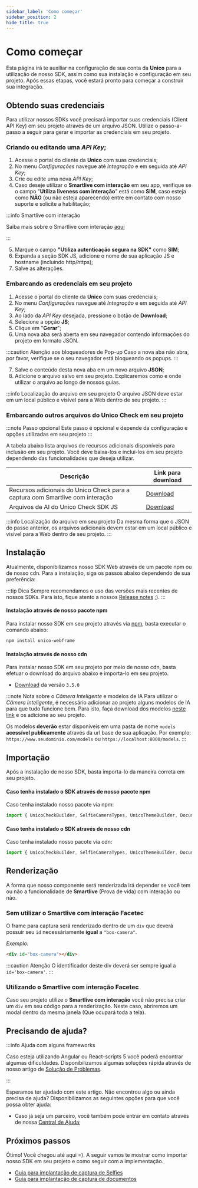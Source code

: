 ```yaml
---
sidebar_label: 'Como começar'
sidebar_position: 2
hide_title: true
---
```


# Como começar

Esta página irá te auxiliar na configuração de sua conta da **Unico** para a utilização de nosso SDK, assim como sua instalação e configuração em seu projeto. Após essas etapas, você estará pronto para começar a construir sua integração.

## Obtendo suas credenciais

Para utilizar nossos SDKs você precisará importar suas credenciais (Client API Key) em seu projeto através de um arquivo JSON. Utilize o passo-a-passo a seguir para gerar e importar as credenciais em seu projeto.

### Criando ou editando uma *API Key*;

1. Acesse o portal do cliente da **Unico** com suas credenciais;
2. No menu *Configurações* navegue até *Integração* e em seguida até *API Key*;
3. Crie ou edite uma nova *API Key*;
4. Caso deseje utilizar o **Smartlive com interação** em seu app, verifique se o campo "**Utiliza liveness com interação**" está como **SIM**, caso esteja como **NÃO** (ou não esteja aparecendo) entre em contato com nosso suporte e solicite a habilitação;

:::info Smartlive com interação

Saiba mais sobre o Smartlive com interação [aqui](/conceitos-importantes#smartlive-com-interação)

:::

5. Marque o campo **"Utiliza autenticação segura na SDK"** como **SIM**;
6. Expanda a seção SDK JS, adicione o nome de sua aplicação JS e hostname (incluindo http/https);
7. Salve as alterações.

### Embarcando as credenciais em seu projeto

1. Acesse o portal do cliente da **Unico** com suas credenciais;
2. No menu *Configurações* navegue até *Integração* e em seguida até *API Key*;
3. Ao lado da *API Key* desejada, pressione o botão de **Download**;
4. Selecione a opção **JS**;
5. Clique em "**Gerar**";
6. Uma nova aba será aberta em seu navegador contendo informações do projeto em formato JSON.

:::caution Atenção aos bloqueadores de Pop-up
Caso a nova aba não abra, por favor, verifique se o seu navegador está bloqueando os popups.
:::

7. Salve o conteúdo desta nova aba em um novo arquivo **JSON**;
8. Adicione o arquivo salvo em seu projeto. Explicaremos como e onde utilizar o arquivo ao longo de nossos guias.

<!-- TODO Destacar que o arquivo precisa estar em um lugar público -->

:::info Localização do arquivo em seu projeto
O arquivo JSON deve estar em um local público e visível para a Web dentro de seu projeto.
:::

### Embarcando outros arquivos do Unico Check em seu projeto

:::note Passo opcional
Este passo é opcional e depende da configuração e opções utilizadas em seu projeto
:::

A tabela abaixo lista arquivos de recursos adicionais disponíveis para inclusão em seu projeto. Você deve baixa-los e incluí-los em seu projeto dependendo das funcionalidades que deseja utilizar.

<!-- TODO Entender o que sao os arquivos adicionais e pra que servem -->

| Descrição	| Link para download |
| --------- | ------------------ |
| Recursos adicionais do Unico Check para a captura com Smartlive com interação | [Download](https://cdn.unico.io/sdk/check/facetec/browser-v9.4.11/resources.zip)  |
| Arquivos de AI do Unico Check SDK JS | [Download](https://cdn.unico.io/sdk/check/bio/models.zip)  |

:::info Localização do arquivo em seu projeto
Da mesma forma que o JSON do passo anterior, os arquivos adicionais devem estar em um local público e visível para a Web dentro de seu projeto.
:::

## Instalação

Atualmente, disponibilizamos nosso SDK Web através de um pacote npm ou de nosso cdn. Para a instalação, siga os passos abaixo dependendo de sua preferência:

:::tip Dica
Sempre recomendamos o uso das versões mais recentes de nossos SDKs. Para isto, fique atento a nossos [Release notes](release-notes) ;).
:::

#### Instalação através de nosso pacote npm
Para instalar nosso SDK em seu projeto através via [npm](https://www.npmjs.com/package/unico-webframe), basta executar o comando abaixo: 

```bash
npm install unico-webframe
```

#### Instalação através de nosso cdn
Para instalar nosso SDK em seu projeto por meio de nosso cdn, basta efetuar o download do arquivo abaixo e importa-lo em seu projeto.

- [Download](https://cdn.unico.io/sdk/check/bio/unico-webframe-3.5.0.zip) da versão `3.5.0` 


:::note Nota sobre o *Câmera Inteligente* e modelos de IA
Para utilizar o *Câmera Inteligente*, é necessário adicionar ao projeto alguns modelos de IA para que tudo funcione bem. Para isto, faça download dos modelos [neste link](https://cdn.unico.io/sdk/check/bio/models.zip) e os adicione ao seu projeto. 

Os modelos **deverão** estar disponíveis em uma pasta de nome `models` **acessível publicamente** através da url base de sua aplicação. Por exemplo:  `https://www.seudominio.com/models` ou `https://localhost:8000/models`.
:::

## Importação

Após a instalação de nosso SDK, basta importa-lo da maneira correta em seu projeto. 

#### Caso tenha instalado o SDK através de nosso pacote npm

Caso tenha instalado nosso pacote via npm:
```javascript
import { UnicoCheckBuilder, SelfieCameraTypes, UnicoThemeBuilder, DocumentCameraTypes } from 'unico-webframe'
```

#### Caso tenha instalado o SDK através de nosso cdn

Caso tenha instalado nosso pacote via cdn:
```javascript
import { UnicoCheckBuilder, SelfieCameraTypes, UnicoThemeBuilder, DocumentCameraTypes } from '../js/unico-webframe-version.min.js'
```  

## Renderização

A forma que nosso componente será renderizada irá depender se você tem ou não a funcionalidade de **Smartlive** (Prova de vida) com interação ou não.

### Sem utilizar o **Smartlive com interação Facetec**

O frame para captura será renderizado dentro de um `div` que deverá possuir seu `id` necessáriamente **igual** a `"box-camera"`.

*Exemplo:*
```html
<div id="box-camera"></div>
```

:::caution Atenção
O identificador deste div deverá ser sempre igual a `id='box-camera'`.
:::

### Utilizando o **Smartlive com interação Facetec** 

Caso seu projeto utilize o **Smartlive com interação** você não precisa criar um `div` em seu código para a renderização. Neste caso, abriremos um modal dentro da mesma janela (Que ocupará toda a tela).

## Precisando de ajuda?

:::info Ajuda com alguns frameworks

Caso esteja utilizando Angular ou React-scripts 5 você poderá encontrar algumas dificuldades. Disponibilizamos algumas soluções rápida através de nosso artigo de [Solução de Problemas](solucao-problemas).

:::


Esperamos ter ajudado com este artigo. Não encontrou algo ou ainda precisa de ajuda? Disponibilizamos as seguintes opções para que você possa obter ajuda:

- Caso já seja um parceiro, você também pode entrar em contato através de nossa [Central de Ajuda](https://ajuda.unico.io/hc/pt-br/categories/360002344171);

## Próximos passos

Ótimo! Você chegou até aqui =). A seguir vamos te mostrar como importar nosso SDK em seu projeto e como seguir com a implementação.

- [Guia para implantação de captura de Selfies](fluxos/captura-selfies)
- [Guia para implantação de captura de documentos](fluxos/verificacao-documentos)

